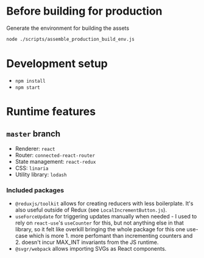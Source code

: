 # Before building for production

Generate the environment for building the assets

```sh
node ./scripts/assemble_production_build_env.js
```

# Development setup

- `npm install`
- `npm start`

# Runtime features

## `master` branch

- Renderer: `react`
- Router: `connected-react-router`
- State management: `react-redux`
- CSS: `linaria`
- Utility library: `lodash`

### Included packages

- `@reduxjs/toolkit` allows for creating reducers with less boilerplate. It's
  also useful outside of Redux (see `LocalIncrementButton.js`).
- `useForceUpdate` for triggering updates manually when needed - I used to rely
  on `react-use`'s `useCounter` for this, but not anything else in that library,
  so it felt like overkill bringing the whole package for this one use-case
  which is more 1. more perfomant than incrementing counters and 2. doesn't
  incur MAX_INT invariants from the JS runtime.
- `@svgr/webpack` allows importing SVGs as React components.
